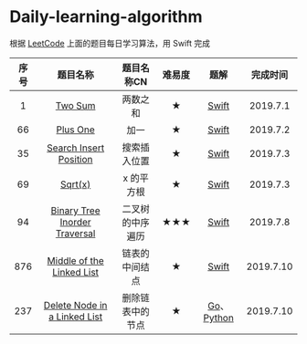 # Daily-learning-algorithm
根据 [LeetCode](https://leetcode.com) 上面的题目每日学习算法，用 Swift 完成

|序号| 题目名称 | 题目名称CN | 难易度 | 题解 | 完成时间 |
|:-------:|:-------:|:-------:|:-------:|:-------:|:-------:|
| 1 | [Two Sum](https://leetcode.com/problems/two-sum) | 两数之和 | ★ | [Swift](https://github.com/loveway/Daily-learning-algorithm/blob/master/Algorithms/1.Two%20Sum/two_sum.md) | 2019.7.1 | 
| 66 | [Plus One](https://leetcode.com/problems/plus-one) | 加一 | ★ | [Swift](https://github.com/loveway/Daily-learning-algorithm/blob/master/Algorithms/66.Plus%20One/plus_one.md) | 2019.7.2| 
| 35 | [Search Insert Position](https://leetcode.com/problems/search-insert-position) | 搜索插入位置 | ★ | [Swift](https://github.com/loveway/Daily-learning-algorithm/blob/master/Algorithms/35.Search%20Insert%20Position/search_insert_position.md) | 2019.7.3| 
| 69 | [Sqrt(x)](https://leetcode.com/problems/sqrtx) | x 的平方根  | ★ | [Swift](https://github.com/loveway/Daily-learning-algorithm/blob/master/Algorithms/69.%20Sqrt(x)/sqrt_x.md) | 2019.7.3| 
| 94 | [Binary Tree Inorder Traversal](https://leetcode.com/problems/binary-tree-inorder-traversal) | 二叉树的中序遍历 | ★★★ | [Swift](https://github.com/loveway/Daily-learning-algorithm/blob/master/Algorithms/94.%20Binary%20Tree%20Inorder%20Traversal/binary_tree_inorder_traversal.md) | 2019.7.8| 
| 876 | [Middle of the Linked List](https://leetcode.com/problems/middle-of-the-linked-list) | 链表的中间结点 | ★ | [Swift](https://github.com/loveway/Daily-learning-algorithm/blob/master/Algorithms/876.Middle%20of%20the%20Linked%20List/middle_of_the_linked_list.md) | 2019.7.10| 
| 237 | [Delete Node in a Linked List](https://leetcode.com/problems/delete-node-in-a-linked-list) | 删除链表中的节点 | ★ | [Go](https://github.com/loveway/Daily-learning-algorithm/blob/master/Algorithms/237.%20Delete%20Node%20in%20a%20Linked%20List/delete_node_in_a_linked_list__go.md)、[Python](https://github.com/loveway/Daily-learning-algorithm/blob/master/Algorithms/237.%20Delete%20Node%20in%20a%20Linked%20List/delete_node_in_a_linked_list__python.md ) | 2019.7.10| 
